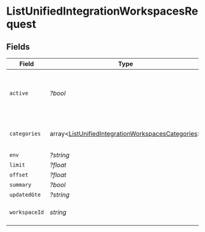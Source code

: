 # ListUnifiedIntegrationWorkspacesRequest


## Fields

| Field                                                                                                                      | Type                                                                                                                       | Required                                                                                                                   | Description                                                                                                                |
| -------------------------------------------------------------------------------------------------------------------------- | -------------------------------------------------------------------------------------------------------------------------- | -------------------------------------------------------------------------------------------------------------------------- | -------------------------------------------------------------------------------------------------------------------------- |
| `active`                                                                                                                   | *?bool*                                                                                                                    | :heavy_minus_sign:                                                                                                         | Filter the results for only the workspace's active integrations                                                            |
| `categories`                                                                                                               | array<[ListUnifiedIntegrationWorkspacesCategories](../../models/operations/ListUnifiedIntegrationWorkspacesCategories.md)> | :heavy_minus_sign:                                                                                                         | Filter the results on these categories                                                                                     |
| `env`                                                                                                                      | *?string*                                                                                                                  | :heavy_minus_sign:                                                                                                         | N/A                                                                                                                        |
| `limit`                                                                                                                    | *?float*                                                                                                                   | :heavy_minus_sign:                                                                                                         | N/A                                                                                                                        |
| `offset`                                                                                                                   | *?float*                                                                                                                   | :heavy_minus_sign:                                                                                                         | N/A                                                                                                                        |
| `summary`                                                                                                                  | *?bool*                                                                                                                    | :heavy_minus_sign:                                                                                                         | N/A                                                                                                                        |
| `updatedGte`                                                                                                               | *?string*                                                                                                                  | :heavy_minus_sign:                                                                                                         | N/A                                                                                                                        |
| `workspaceId`                                                                                                              | *string*                                                                                                                   | :heavy_check_mark:                                                                                                         | The ID of the workspace                                                                                                    |
